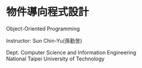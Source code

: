 # 物件導向程式設計

Object-Oriented Programming

Instructor:
Sun Chin-Yu(孫勤昱)

Dept. Computer Science and Information Engineering  
National Taipei University of Technology
